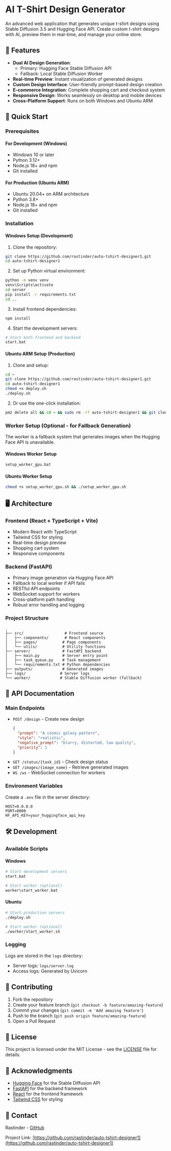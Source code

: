 # AI T-Shirt Design Generator

An advanced web application that generates unique t-shirt designs using Stable Diffusion 3.5 and Hugging Face API. Create custom t-shirt designs with AI, preview them in real-time, and manage your online store.

## 🌟 Features

- **Dual AI Design Generation**: 
  - Primary: Hugging Face Stable Diffusion API
  - Fallback: Local Stable Diffusion Worker
- **Real-time Preview**: Instant visualization of generated designs
- **Custom Design Interface**: User-friendly prompt-based design creation
- **E-commerce Integration**: Complete shopping cart and checkout system
- **Responsive Design**: Works seamlessly on desktop and mobile devices
- **Cross-Platform Support**: Runs on both Windows and Ubuntu ARM

## 🚀 Quick Start

### Prerequisites

#### For Development (Windows)
- Windows 10 or later
- Python 3.12+
- Node.js 18+ and npm
- Git installed

#### For Production (Ubuntu ARM)
- Ubuntu 20.04+ on ARM architecture
- Python 3.8+
- Node.js 18+ and npm
- Git installed

### Installation

#### Windows Setup (Development)

1. Clone the repository:
```bash
git clone https://github.com/rastinder/auto-tshirt-designer1.git
cd auto-tshirt-designer1
```

2. Set up Python virtual environment:
```bash
python -m venv venv
venv\Scripts\activate
cd server
pip install -r requirements.txt
cd ..
```

3. Install frontend dependencies:
```bash
npm install
```

4. Start the development servers:
```bash
# Start both frontend and backend
start.bat
```

#### Ubuntu ARM Setup (Production)

1. Clone and setup:
```bash
cd ~
git clone https://github.com/rastinder/auto-tshirt-designer1.git
cd auto-tshirt-designer1
chmod +x deploy.sh
./deploy.sh
```

2. Or use the one-click installation:
```bash
pm2 delete all && cd ~ && sudo rm -rf auto-tshirt-designer1 && git clone https://github.com/rastinder/auto-tshirt-designer1.git && cd auto-tshirt-designer1 && chmod +x deploy.sh && ./deploy.sh
```

### Worker Setup (Optional - for Fallback Generation)

The worker is a fallback system that generates images when the Hugging Face API is unavailable.

#### Windows Worker Setup
```bash
setup_worker_gpu.bat
```

#### Ubuntu Worker Setup
```bash
chmod +x setup_worker_gpu.sh && ./setup_worker_gpu.sh
```

## 🖥️ Architecture

### Frontend (React + TypeScript + Vite)
- Modern React with TypeScript
- Tailwind CSS for styling
- Real-time design preview
- Shopping cart system
- Responsive components

### Backend (FastAPI)
- Primary image generation via Hugging Face API
- Fallback to local worker if API fails
- RESTful API endpoints
- WebSocket support for workers
- Cross-platform path handling
- Robust error handling and logging

### Project Structure
```
.
├── src/                  # Frontend source
│   ├── components/       # React components
│   ├── pages/           # Page components
│   └── utils/           # Utility functions
├── server/              # FastAPI backend
│   ├── main.py          # Server entry point
│   ├── task_queue.py    # Task management
│   └── requirements.txt # Python dependencies
├── outputs/             # Generated images
├── logs/               # Server logs
└── worker/             # Stable Diffusion worker (fallback)
```

## 📝 API Documentation

### Main Endpoints

- `POST /design` - Create new design
  ```json
  {
    "prompt": "A cosmic galaxy pattern",
    "style": "realistic",
    "negative_prompt": "blurry, distorted, low quality",
    "priority": 1
  }
  ```
- `GET /status/{task_id}` - Check design status
- `GET /images/{image_name}` - Retrieve generated images
- `WS /ws` - WebSocket connection for workers

### Environment Variables

Create a `.env` file in the server directory:
```env
HOST=0.0.0.0
PORT=8000
HF_API_KEY=your_huggingface_api_key
```

## 🛠️ Development

### Available Scripts

#### Windows
```bash
# Start development servers
start.bat

# Start worker (optional)
worker\start_worker.bat
```

#### Ubuntu
```bash
# Start production servers
./deploy.sh

# Start worker (optional)
./worker/start_worker.sh
```

### Logging

Logs are stored in the `logs` directory:
- Server logs: `logs/server.log`
- Access logs: Generated by Uvicorn

## 🤝 Contributing

1. Fork the repository
2. Create your feature branch (`git checkout -b feature/amazing-feature`)
3. Commit your changes (`git commit -m 'Add amazing feature'`)
4. Push to the branch (`git push origin feature/amazing-feature`)
5. Open a Pull Request

## 📄 License

This project is licensed under the MIT License - see the [LICENSE](LICENSE) file for details.

## 🙏 Acknowledgments

- [Hugging Face](https://huggingface.co/) for the Stable Diffusion API
- [FastAPI](https://fastapi.tiangolo.com/) for the backend framework
- [React](https://reactjs.org/) for the frontend framework
- [Tailwind CSS](https://tailwindcss.com/) for styling

## 📧 Contact

Rastinder - [GitHub](https://github.com/rastinder)

Project Link: [https://github.com/rastinder/auto-tshirt-designer1](https://github.com/rastinder/auto-tshirt-designer1)